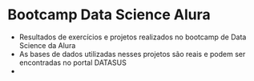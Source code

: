 # Bootcamp Data Science Alura

* Resultados de exercícios e projetos realizados no bootcamp de Data Science da Alura
* As bases de dados utilizadas nesses projetos são reais e podem ser encontradas no portal DATASUS
* 
